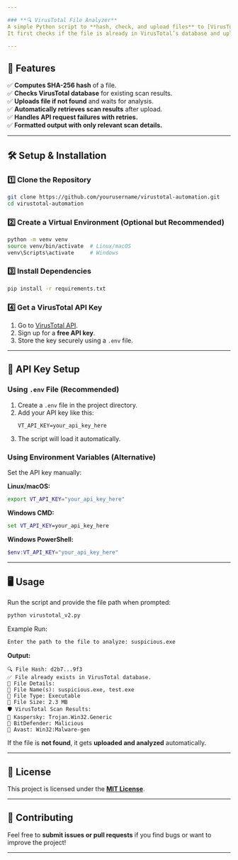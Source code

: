 ```yaml
---

### **🔍 VirusTotal File Analyzer**  
A simple Python script to **hash, check, and upload files** to [VirusTotal](https://www.virustotal.com) for malware analysis.  
It first checks if the file is already in VirusTotal’s database and uploads it only if needed.  

---
```


## **🚀 Features**  
✅ **Computes SHA-256 hash** of a file.  
✅ **Checks VirusTotal database** for existing scan results.  
✅ **Uploads file if not found** and waits for analysis.  
✅ **Automatically retrieves scan results** after upload.  
✅ **Handles API request failures with retries.**  
✅ **Formatted output with only relevant scan details.**  

---

## **🛠️ Setup & Installation**  

### **1️⃣ Clone the Repository**  
```bash
git clone https://github.com/yourusername/virustotal-automation.git
cd virustotal-automation
```

### **2️⃣ Create a Virtual Environment (Optional but Recommended)**
```bash
python -m venv venv
source venv/bin/activate  # Linux/macOS
venv\Scripts\activate     # Windows
```

### **3️⃣ Install Dependencies**  
```bash
pip install -r requirements.txt
```

### **4️⃣ Get a VirusTotal API Key**  
1. Go to [VirusTotal API](https://www.virustotal.com/gui/join-us).  
2. Sign up for a **free API key**.  
3. Store the key securely using a `.env` file.

---

## **🔑 API Key Setup**  

### **Using `.env` File (Recommended)**
1. Create a `.env` file in the project directory.  
2. Add your API key like this:  
   ```
   VT_API_KEY=your_api_key_here
   ```
3. The script will load it automatically.

### **Using Environment Variables (Alternative)**
Set the API key manually:  

**Linux/macOS:**  
```bash
export VT_API_KEY="your_api_key_here"
```
**Windows CMD:**  
```cmd
set VT_API_KEY=your_api_key_here
```
**Windows PowerShell:**  
```powershell
$env:VT_API_KEY="your_api_key_here"
```

---

## **🖥️ Usage**  
Run the script and provide the file path when prompted:  

```bash
python virustotal_v2.py
```

Example Run:  
```bash
Enter the path to the file to analyze: suspicious.exe
```
**Output:**  
```
🔍 File Hash: d2b7...9f3
✅ File already exists in VirusTotal database.
📌 File Details:
🔹 File Name(s): suspicious.exe, test.exe
🔹 File Type: Executable
🔹 File Size: 2.3 MB
🛡️ VirusTotal Scan Results:
🚨 Kaspersky: Trojan.Win32.Generic
🚨 BitDefender: Malicious
🚨 Avast: Win32:Malware-gen
```

If the file is **not found**, it gets **uploaded and analyzed** automatically.  

---

## **📄 License**  
This project is licensed under the [**MIT License**](LICENCE).  

---

## **🤝 Contributing**  
Feel free to **submit issues or pull requests** if you find bugs or want to improve the project!  

---
